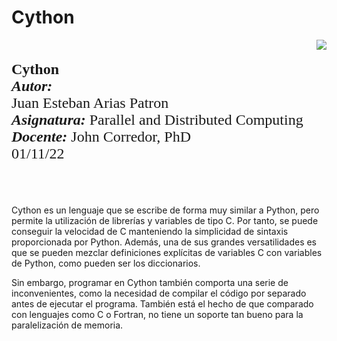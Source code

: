 # Cython
<div> 
<img src="https://res-5.cloudinary.com/crunchbase-production/image/upload/c_lpad,h_256,w_256,f_auto,q_auto:eco/v1455514364/pim02bzqvgz0hibsra41.png" align="right"><br><br><FONT FACE="times new roman" SIZE=5>
<b> Cython </b>
<br>
<i><b>Autor:</b></i><br> Juan Esteban Arias Patron <br>
<i><b>Asignatura:</b></i> Parallel and Distributed Computing
<br>
<i><b>Docente:</b></i> John Corredor, PhD
<br>
01/11/22
<br><br><br>
</FONT>
</div>

Cython es un lenguaje que se escribe de forma muy similar a Python, pero permite la utilización de librerías y variables de tipo C. Por tanto, se puede conseguir la velocidad de C manteniendo la simplicidad de sintaxis proporcionada por Python. Además, una de sus grandes versatilidades es que se pueden mezclar definiciones explícitas de variables C con variables de Python, como pueden ser los diccionarios.

Sin embargo, programar en Cython también comporta una serie de inconvenientes, como la necesidad de compilar el código por separado antes de ejecutar el programa. También está el hecho de que comparado con lenguajes como C o Fortran, no tiene un soporte tan bueno para la paralelización de memoria.
